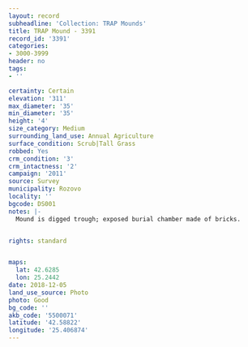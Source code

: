 ```yaml
---
layout: record
subheadline: 'Collection: TRAP Mounds'
title: TRAP Mound - 3391
record_id: '3391'
categories:
- 3000-3999
header: no
tags:
- ''

certainty: Certain
elevation: '311'
max_diameter: '35'
min_diameter: '35'
height: '4'
size_category: Medium
surrounding_land_use: Annual Agriculture
surface_condition: Scrub|Tall Grass
robbed: Yes
crm_condition: '3'
crm_intactness: '2'
campaign: '2011'
source: Survey
municipality: Rozovo
locality: ''
bgcode: DS001
notes: |-
  Mound is digged trough; exposed burial chamber made of bricks.


rights: standard


maps:
  lat: 42.6285
  lon: 25.2442
date: 2018-12-05
land_use_source: Photo
photo: Good
bg_code: ''
akb_code: '5500071'
latitude: '42.58822'
longitude: '25.406874'
---
```

